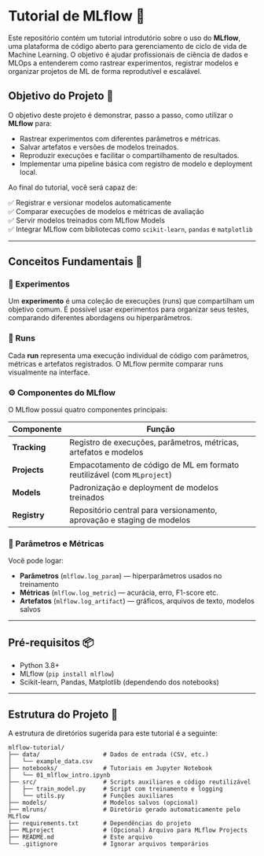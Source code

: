 # Tutorial de MLflow 🚀

Este repositório contém um tutorial introdutório sobre o uso do **MLflow**, uma plataforma de código aberto para gerenciamento de ciclo de vida de Machine Learning. O objetivo é ajudar profissionais de ciência de dados e MLOps a entenderem como rastrear experimentos, registrar modelos e organizar projetos de ML de forma reprodutível e escalável.

## Objetivo do Projeto 🎯

O objetivo deste projeto é demonstrar, passo a passo, como utilizar o **MLflow** para:

- Rastrear experimentos com diferentes parâmetros e métricas.
- Salvar artefatos e versões de modelos treinados.
- Reproduzir execuções e facilitar o compartilhamento de resultados.
- Implementar uma pipeline básica com registro de modelo e deployment local.

Ao final do tutorial, você será capaz de:

✅ Registrar e versionar modelos automaticamente  
✅ Comparar execuções de modelos e métricas de avaliação  
✅ Servir modelos treinados com MLflow Models  
✅ Integrar MLflow com bibliotecas como `scikit-learn`, `pandas` e `matplotlib`

---

## Conceitos Fundamentais 🧠

### 🔬 Experimentos

Um **experimento** é uma coleção de execuções (runs) que compartilham um objetivo comum. É possível usar experimentos para organizar seus testes, comparando diferentes abordagens ou hiperparâmetros.

### 🏃 Runs

Cada **run** representa uma execução individual de código com parâmetros, métricas e artefatos registrados. O MLflow permite comparar runs visualmente na interface.

### ⚙️ Componentes do MLflow

O MLflow possui quatro componentes principais:

| Componente       | Função                                                                 |
|------------------|------------------------------------------------------------------------|
| **Tracking**     | Registro de execuções, parâmetros, métricas, artefatos e modelos       |
| **Projects**     | Empacotamento de código de ML em formato reutilizável (com `MLproject`)|
| **Models**       | Padronização e deployment de modelos treinados                         |
| **Registry**     | Repositório central para versionamento, aprovação e staging de modelos |

### 🧪 Parâmetros e Métricas

Você pode logar:

- **Parâmetros** (`mlflow.log_param`) — hiperparâmetros usados no treinamento  
- **Métricas** (`mlflow.log_metric`) — acurácia, erro, F1-score etc.  
- **Artefatos** (`mlflow.log_artifact`) — gráficos, arquivos de texto, modelos salvos

---

## Pré-requisitos 📦

- Python 3.8+
- MLflow (`pip install mlflow`)
- Scikit-learn, Pandas, Matplotlib (dependendo dos notebooks)

---

## Estrutura do Projeto 📁

A estrutura de diretórios sugerida para este tutorial é a seguinte:

```
mlflow-tutorial/
├── data/                  # Dados de entrada (CSV, etc.)
│   └── example_data.csv
├── notebooks/             # Tutoriais em Jupyter Notebook
│   └── 01_mlflow_intro.ipynb
├── src/                   # Scripts auxiliares e código reutilizável
│   ├── train_model.py     # Script com treinamento e logging
│   └── utils.py           # Funções auxiliares
├── models/                # Modelos salvos (opcional)
├── mlruns/                # Diretório gerado automaticamente pelo MLflow
├── requirements.txt       # Dependências do projeto
├── MLproject              # (Opcional) Arquivo para MLflow Projects
├── README.md              # Este arquivo
└── .gitignore             # Ignorar arquivos temporários
```
